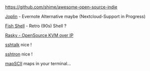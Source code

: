 https://github.com/shime/awesome-open-source-indie

[Joplin](http://joplin.cozic.net/#synchronisation) - Evernote Alternative maybe (Nextcloud-Support in Progress)

[Fish Shell](https://fishshell.com/) - Retro (90s) Shell ?

[Rasky - OpenSource KVM over IP](https://www.nexlab.net/product/rasky/)

[sshtalk](https://2ton.com.au/sshtalk/) nice !

[sshtron](http://sshtron.zachlatta.com/) nice !

[mapSCII](https://github.com/rastapasta/mapscii) maps in your terminal...
